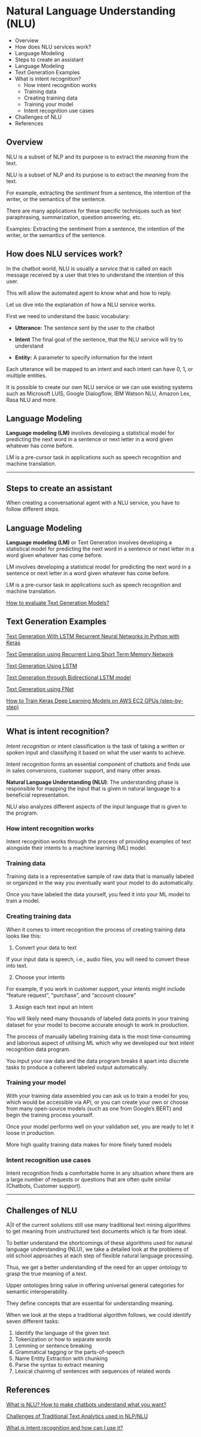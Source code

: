# Natural Language Understanding (NLU)

<!-- MarkdownTOC -->

- Overview
- How does NLU services work?
- Language Modeling
- Steps to create an assistant
- Language Modeling
- Text Generation Examples
- What is intent recognition?
  - How intent recognition works
  - Training data
  - Creating training data
  - Training your model
  - Intent recognition use cases
- Challenges of NLU
- References

<!-- /MarkdownTOC -->


## Overview

NLU is a subset of NLP and its purpose is to extract the _meaning_ from the text. 

NLU is a subset of NLP and its purpose is to extract the _meaning_ from the text. 

For example, extracting the _sentiment_ from a sentence, the intention of the writer, or the semantics of the sentence. 

There are many applications for these specific techniques such as text paraphrasing, summarization, question answering, etc. 

Examples: Extracting the sentiment from a sentence, the intention of the writer, or the semantics of the sentence. 


## How does NLU services work?

In the chatbot world, NLU is usually a _service_ that is called on each message received by a user that tries to understand the intention of this user. 

This will allow the automated agent to know what and how to reply. 

Let us dive into the explanation of how a NLU service works. 

First we need to understand the basic vocabulary:

- **Utterance:** The sentence sent by the user to the chatbot

- **Intent** The final goal of the sentence, that the NLU service will try to understand

- **Entity:** A parameter to specify information for the intent

Each utterance will be mapped to an intent and each intent can have 0, 1, or multiple entities. 

It is possible to create our own NLU service or we can use existing systems such as Microsoft LUIS, Google Dialogflow, IBM Watson NLU, Amazon Lex, Rasa NLU and more.


## Language Modeling

**Language modeling (LM)** involves developing a statistical model for predicting the next word in a sentence or next letter in a word given whatever has come before. 

LM is a pre-cursor task in applications such as speech recognition and machine translation.


----------


## Steps to create an assistant

When creating a conversational agent with a NLU service, you have to follow different steps.


## Language Modeling

**Language modeling (LM)** or Text Generation involves developing a statistical model for predicting the next word in a sentence or next letter in a word given whatever has come before. 

LM involves developing a statistical model for predicting the next word in a sentence or next letter in a word given whatever has come before. 

LM is a pre-cursor task in applications such as speech recognition and machine translation.

[How to evaluate Text Generation Models?](https://towardsdatascience.com/how-to-evaluate-text-generation-models-metrics-for-automatic-evaluation-of-nlp-models-e1c251b04ec1)


## Text Generation Examples

[Text Generation With LSTM Recurrent Neural Networks in Python with Keras](https://machinelearningmastery.com/text-generation-lstm-recurrent-neural-networks-python-keras/)

[Text Generation using Recurrent Long Short Term Memory Network](https://www.geeksforgeeks.org/text-generation-using-recurrent-long-short-term-memory-network/)

[Text Generation Using LSTM](https://bansalh944.medium.com/text-generation-using-lstm-b6ced8629b03)

[Text Generation through Bidirectional LSTM model](https://towardsdatascience.com/nlp-text-generation-through-bidirectional-lstm-model-9af29da4e520)


[Text Generation using FNet](https://keras.io/examples/nlp/text_generation_fnet/)

[How to Train Keras Deep Learning Models on AWS EC2 GPUs (step-by-step)](https://machinelearningmastery.com/develop-evaluate-large-deep-learning-models-keras-amazon-web-services/)


----------


## What is intent recognition?

_Intent recognition_ or intent classification is the task of taking a written or spoken input and classifying it based on what the user wants to achieve. 

Intent recognition forms an essential component of chatbots and finds use in sales conversions, customer support, and many other areas.

**Natural Language Understanding (NLU)**: The understanding phase is responsible for mapping the input that is given in natural language to a beneficial representation. 

NLU also analyzes different aspects of the input language that is given to the program.

### How intent recognition works

Intent recognition works through the process of providing examples of text alongside their intents to a machine learning (ML) model.

### Training data

Training data is a representative sample of raw data that is manually labeled or organized in the way you eventually want your model to do automatically. 

Once you have labeled the data yourself, you feed it into your ML model to train a model.

### Creating training data

When it comes to intent recognition the process of creating training data looks like this:

1. Convert your data to text

  If your input data is speech, i.e., audio files, you will need to convert these into text.

2. Choose your intents

  For example, if you work in customer support, your intents might include “feature request”, “purchase”, and “account closure”

3. Assign each text input an intent

  You will likely need many thousands of labeled data points in your training dataset for your model to become accurate enough to work in production.

  The process of manually labeling training data is the most time-consuming and laborious aspect of utilising ML which why we developed our text intent recognition data program. 
    
  You input your raw data and the data program breaks it apart into discrete tasks to produce a coherent labeled output automatically. 
    
### Training your model

With your training data assembled you can ask us to train a model for you, which would be accessible via API, or you can create your own or choose from many open-source models (such as one from Google’s BERT) and begin the training process yourself. 

Once your model performs well on your validation set, you are ready to let it loose in production.

More high quality training data makes for more finely tuned models

### Intent recognition use cases

Intent recognition finds a comfortable home in any situation where there are a large number of requests or questions that are often quite similar (Chatbots, Customer support). 


----------


## Challenges of NLU

A|ll of the current solutions still use many traditional text mining algorithms to get meaning from unstructured text documents which is far from ideal.

To better understand the shortcomings of these algorithms used for natural language understanding (NLU), we take a detailed look at the problems of old school approaches at each step of flexible natural language processing. 

Thus, we get a better understanding of the need for an upper ontology to grasp the true meaning of a text. 

Upper ontologies bring value in offering universal general categories for semantic interoperability. 

They define concepts that are essential for understanding meaning.

When we look at the steps a traditional algorithm follows, we could identify seven different tasks:

1. Identify the language of the given text
2. Tokenization or how to separate words
3. Lemming or sentence breaking
4. Grammatical tagging or the parts-of-speech
5. Name Entity Extraction with chunking
6. Parse the syntax to extract meaning
7. Lexical chaining of sentences with sequences of related words



## References

[What is NLU? How to make chatbots understand what you want?](https://medium.com/empathic-labs/what-is-nlu-how-to-make-chatbots-understand-what-you-want-cecafff7aa7b)

[Challenges of Traditional Text Analytics used in NLP/NLU](https://constkogan.medium.com/challenges-of-traditional-text-analytics-used-in-nlp-nlu-b79904f9f9a9)

[What is intent recognition and how can I use it?](https://medium.com/mysuperai/what-is-intent-recognition-and-how-can-i-use-it-9ceb35055c4f)

